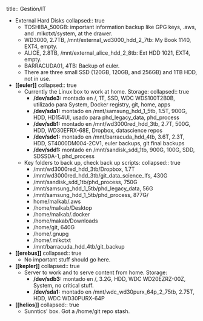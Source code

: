 title:: Gestión/IT

- External Hard Disks
  collapsed:: true
	- TOSHIBA_500GB: important information backup like GPG keys, .aws, and .mlkctxt/system, at the drawer.
	- WD3000, 2.7TB, /mnt/external_wd3000_hdd_2_7tb: My Book 1140, EXT4, empty.
	- ALICE, 2.8TB, /mnt/external_alice_hdd_2_8tb: Ext HDD 1021, EXT4, empty.
	- BARRACUDA01, 4TB: Backup of euler.
	- There are three small SSD (120GB, 120GB, and 256GB) and 1TB HDD, not in use.
- **[[euler]]**
  collapsed:: true
	- Currently the Linux box to work at home. Storage:
	  collapsed:: true
		- **/dev/sde3:** montado en /, 1T, SSD, WDC WDS100T2B0B, utilizado para System, Docker registry, git, home, apps
		- **/dev/sda1:** montado en /mnt/samsung_hdd_1_5tb, 1.5T, 900G, HDD, HD154UI, usado para phd_legacy_data, phd_process
		- **/dev/sdb1:** montado en /mnt/wd3000red_hdd_3tb, 2.7T, 500G, HDD, WD30EFRX-68E, Dropbox, datascience repos
		- **/dev/sdc1:** montado en /mnt/barracuda_hdd_4tb, 3.6T, 2.3T, HDD, ST4000DM004-2CV1, euler backups, git final backups
		- **/dev/sdd1:** montado en /mnt/sandisk_sdd_1tb, 900G, 100G, SDD, SDSSDA-1, phd_process
	- Key folders to back up, check back up scripts:
	  collapsed:: true
		- /mnt/wd3000red_hdd_3tb/Dropbox, 1.7T
		- /mnt/wd3000red_hdd_3tb/git_data_science_lfs, 430G
		- /mnt/sandisk_sdd_1tb/phd_process, 750G
		- /mnt/samsung_hdd_1_5tb/phd_legacy_data, 56G
		- /mnt/samsung_hdd_1_5tb/phd_process, 877G/
		- home/malkab/.aws
		- /home/malkab/Desktop
		- /home/malkab/.docker
		- /home/makab/Downloads
		- /home/git, 640G
		- /home/.gnupg
		- /home/.mlkctxt
		- /mnt/barracuda_hdd_4tb/git_backup
- **[[erebus]]**
  collapsed:: true
	- No important stuff should go here.
- **[[kepler]]**
  collapsed:: true
	- Server to work and to serve content from home. Storage:
		- **/dev/sdb3:** montado en /, 3.2G, HDD, WDC WD20EZRZ-00Z, System, no critical stuff.
		- **/dev/sda1:** montado en /mnt/wdc_wd30purx_64p_2_75tb, 2.75T, HDD, WDC WD30PURX-64P
- **[[helios]]**
  collapsed:: true
	- Sunntics' box. Got a /home/git repo stash.